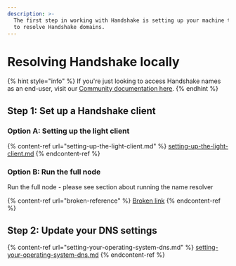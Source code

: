 ```yaml
---
description: >-
  The first step in working with Handshake is setting up your machine to be able
  to resolve Handshake domains.
---
```


# Resolving Handshake locally

{% hint style="info" %}
If you're just looking to access Handshake names as an end-user, visit our [Community documentation here](../../starting-from-zero/how-to-access-handshake-sites).
{% endhint %}

## Step 1: Set up a Handshake client

### Option A: Setting up the light client

{% content-ref url="setting-up-the-light-client.md" %}
[setting-up-the-light-client.md](setting-up-the-light-client.md)
{% endcontent-ref %}

### Option B: Run the full node

Run the full node - please see section about running the name resolver

{% content-ref url="broken-reference" %}
[Broken link](broken-reference)
{% endcontent-ref %}

## Step 2: Update your DNS settings

{% content-ref url="setting-your-operating-system-dns.md" %}
[setting-your-operating-system-dns.md](setting-your-operating-system-dns.md)
{% endcontent-ref %}



####
